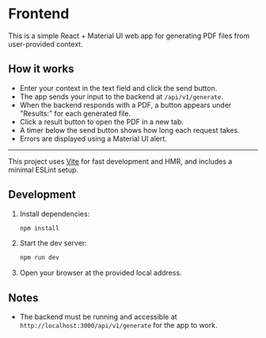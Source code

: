 # Frontend

This is a simple React + Material UI web app for generating PDF files from user-provided context.

## How it works

- Enter your context in the text field and click the send button.
- The app sends your input to the backend at `/api/v1/generate`.
- When the backend responds with a PDF, a button appears under "Results:" for each generated file.
- Click a result button to open the PDF in a new tab.
- A timer below the send button shows how long each request takes.
- Errors are displayed using a Material UI alert.

---

This project uses [Vite](https://vitejs.dev/) for fast development and HMR, and includes a minimal ESLint setup.

## Development

1. Install dependencies:
   ```bash
   npm install
   ```
2. Start the dev server:
   ```bash
   npm run dev
   ```
3. Open your browser at the provided local address.

## Notes
- The backend must be running and accessible at `http://localhost:3000/api/v1/generate` for the app to work.
